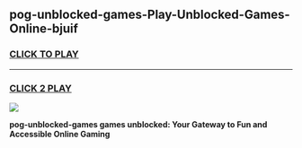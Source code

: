 
## pog-unblocked-games-Play-Unblocked-Games-Online-bjuif
<h3>
<a href="https://premium76.site?title=pog-unblocked-games&ref=25A">CLICK TO PLAY</a></h3>
<hr>

<h3>
<a href="https://premium76.site?title=pog-unblocked-games&ref=25A">CLICK 2 PLAY</a>
  
</h3>

<a href="https://premium76.site?title=pog-unblocked-games&ref=25A"><img src="https://clearcache.store/games.png"></a>


**pog-unblocked-games games unblocked: Your Gateway to Fun and Accessible Online Gaming**
